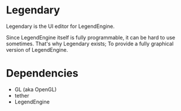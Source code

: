 # Legendary
Legendary is the UI editor for LegendEngine.

Since LegendEngine itself is fully programmable, it can be hard to use sometimes.
That's why Legendary exists; To provide a fully graphical version of LegendEngine.

# Dependencies
* GL (aka OpenGL)
* tether
* LegendEngine